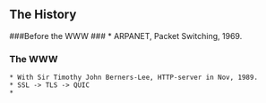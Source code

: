 ## The History ##
###Before the WWW ###
    * ARPANET, Packet Switching, 1969.

### The WWW ###
    * With Sir Timothy John Berners-Lee, HTTP-server in Nov, 1989.
    * SSL -> TLS -> QUIC
    * 

